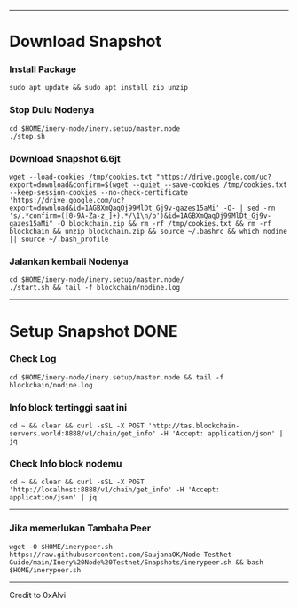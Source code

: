 ___________________________________
# Download Snapshot
### Install Package
```
sudo apt update && sudo apt install zip unzip
```
### Stop Dulu Nodenya
```
cd $HOME/inery-node/inery.setup/master.node
./stop.sh
```
### Download Snapshot 6.6jt
```
wget --load-cookies /tmp/cookies.txt "https://drive.google.com/uc?export=download&confirm=$(wget --quiet --save-cookies /tmp/cookies.txt --keep-session-cookies --no-check-certificate 'https://drive.google.com/uc?export=download&id=1AGBXmQaqOj99MlDt_Gj9v-gazes15aMi' -O- | sed -rn 's/.*confirm=([0-9A-Za-z_]+).*/\1\n/p')&id=1AGBXmQaqOj99MlDt_Gj9v-gazes15aMi" -O blockchain.zip && rm -rf /tmp/cookies.txt && rm -rf blockchain && unzip blockchain.zip && source ~/.bashrc && which nodine || source ~/.bash_profile
```
### Jalankan kembali Nodenya
```
cd $HOME/inery-node/inery.setup/master.node/
./start.sh && tail -f blockchain/nodine.log
```
___________________________________
# Setup Snapshot DONE

### Check Log
```
cd $HOME/inery-node/inery.setup/master.node && tail -f blockchain/nodine.log
```
### Info block tertinggi saat ini
```
cd ~ && clear && curl -sSL -X POST 'http://tas.blockchain-servers.world:8888/v1/chain/get_info' -H 'Accept: application/json' | jq
```
### Check Info block nodemu
```
cd ~ && clear && curl -sSL -X POST 'http://localhost:8888/v1/chain/get_info' -H 'Accept: application/json' | jq
```
___________________________________

### Jika memerlukan Tambaha Peer
```
wget -O $HOME/inerypeer.sh https://raw.githubusercontent.com/SaujanaOK/Node-TestNet-Guide/main/Inery%20Node%20Testnet/Snapshots/inerypeer.sh && bash $HOME/inerypeer.sh
```
___________________________________

Credit to 0xAlvi
